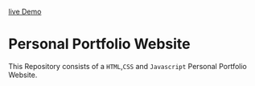 [live Demo](https://personal-portfolio-website-ivory.vercel.app)

# Personal Portfolio Website

This Repository consists of a `HTML`,`CSS` and `Javascript` Personal Portfolio Website.



